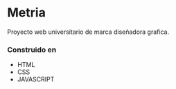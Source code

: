 # Metria
Proyecto  web universitario de marca diseñadora grafica.

### Construido en
- HTML
- CSS
- JAVASCRIPT
